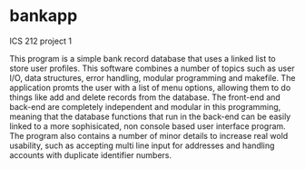 # bankapp
ICS 212 project 1

This program is a simple bank record database that uses a linked list to store user profiles. This software combines a number of topics such as user I/O, data structures, error handling, modular programming and makefile. The application promts the user with a list of menu options, allowing them to do things like add and delete records from the database. The front-end and back-end are completely independent and modular in this programming, meaning that the database functions that run in the back-end can be easily linked to a more sophisicated, non console based user interface program. The program also contains a number of minor details to increase real wold usability, such as accepting multi line input for addresses and handling accounts with duplicate identifier numbers.
